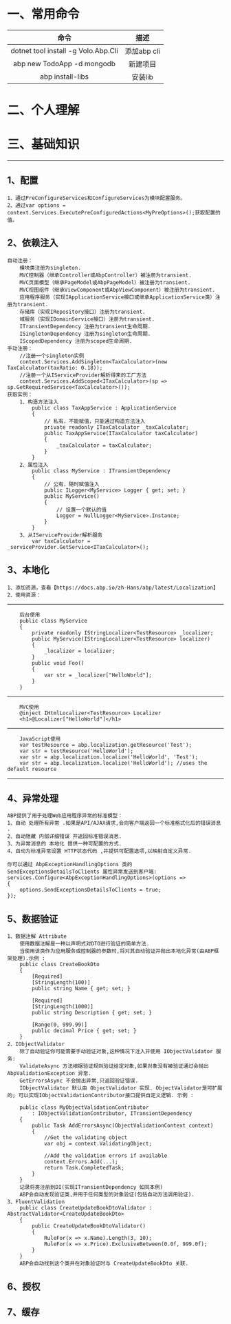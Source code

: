 # 一、常用命令

|命令|描述|
| :--: | :--: |
|dotnet tool install -g Volo.Abp.Cli|添加abp cli|
|abp new TodoApp -d mongodb|新建项目|
|abp install-libs|安装lib|

# 二、个人理解

# 三、基础知识

---

## 1、配置

    1、通过PreConfigureServices和ConfigureServices为模块配置服务。
    2、通过var options = context.Services.ExecutePreConfiguredActions<MyPreOptions>();获取配置的值。

## 2、依赖注入

    自动注册：
        模块类注册为singleton.
        MVC控制器（继承Controller或AbpController）被注册为transient.
        MVC页面模型（继承PageModel或AbpPageModel）被注册为transient.
        MVC视图组件（继承ViewComponent或AbpViewComponent）被注册为transient.
        应用程序服务（实现IApplicationService接口或继承ApplicationService类）注册为transient.
        存储库（实现IRepository接口）注册为transient.
        域服务（实现IDomainService接口）注册为transient.
        ITransientDependency 注册为transient生命周期.
        ISingletonDependency 注册为singleton生命周期.
        IScopedDependency 注册为scoped生命周期.
    手动注册：
        //注册一个singleton实例
        context.Services.AddSingleton<TaxCalculator>(new TaxCalculator(taxRatio: 0.18));
        //注册一个从IServiceProvider解析得来的工厂方法
        context.Services.AddScoped<ITaxCalculator>(sp => sp.GetRequiredService<TaxCalculator>());
    获取实例：
        1、构造方法注入
            public class TaxAppService : ApplicationService
            {
                // 私有，不能赋值，只能通过构造方法注入
                private readonly ITaxCalculator _taxCalculator;
                public TaxAppService(ITaxCalculator taxCalculator)
                {
                    _taxCalculator = taxCalculator;
                }
            }
        2、属性注入
            public class MyService : ITransientDependency
            {
                // 公有，随时赋值注入
                public ILogger<MyService> Logger { get; set; }
                public MyService()
                {
                    // 设置一个默认的值
                    Logger = NullLogger<MyService>.Instance;
                }
            }
        3、从IServiceProvider解析服务
            var taxCalculator = _serviceProvider.GetService<ITaxCalculator>();

## 3、本地化

    1、添加资源，查看【https://docs.abp.io/zh-Hans/abp/latest/Localization】
    2、使用资源：

---
        后台使用
        public class MyService
        {
            private readonly IStringLocalizer<TestResource> _localizer;
            public MyService(IStringLocalizer<TestResource> localizer)
            {
                _localizer = localizer;
            }
            public void Foo()
            {
                var str = _localizer["HelloWorld"];
            }
        }

---
        MVC使用
        @inject IHtmlLocalizer<TestResource> Localizer
        <h1>@Localizer["HelloWorld"]</h1>

---
        JavaScript使用
        var testResource = abp.localization.getResource('Test');
        var str = testResource('HelloWorld');
        var str = abp.localization.localize('HelloWorld', 'Test');
        var str = abp.localization.localize('HelloWorld'); //uses the default resource
        
--- 

## 4、异常处理

    ABP提供了用于处理Web应用程序异常的标准模型：
    1、自动 处理所有异常 .如果是API/AJAX请求,会向客户端返回一个标准格式化后的错误消息 .
    2、自动隐藏 内部详细错误 并返回标准错误消息.
    3、为异常消息的 本地化 提供一种可配置的方式.
    4、自动为标准异常设置 HTTP状态代码 ,并提供可配置选项,以映射自定义异常.

    你可以通过 AbpExceptionHandlingOptions 类的 SendExceptionsDetailsToClients 属性异常发送到客户端:
    services.Configure<AbpExceptionHandlingOptions>(options =>
    {
        options.SendExceptionsDetailsToClients = true;
    });

## 5、数据验证

    1、数据注解 Attribute
        使用数据注解是一种以声明式对DTO进行验证的简单方法. 
        当使用该类作为应用服务或控制器的参数时,将对其自动验证并抛出本地化异常(由ABP框架处理).示例 :
        public class CreateBookDto
        {
            [Required]
            [StringLength(100)]
            public string Name { get; set; }

            [Required]
            [StringLength(1000)]
            public string Description { get; set; }

            [Range(0, 999.99)]
            public decimal Price { get; set; }
        }
    2、IObjectValidator
        除了自动验证你可能需要手动验证对象,这种情况下注入并使用 IObjectValidator 服务:
        ValidateAsync 方法根据验证​​规则验证给定对象,如果对象没有被验证通过会抛出 AbpValidationException 异常.
        GetErrorsAsync 不会抛出异常,只返回验证错误.
        IObjectValidator 默认由 ObjectValidator 实现. ObjectValidator是可扩展的; 可以实现IObjectValidationContributor接口提供自定义逻辑. 示例 :

        public class MyObjectValidationContributor
            : IObjectValidationContributor, ITransientDependency
        {
            public Task AddErrorsAsync(ObjectValidationContext context)
            {
                //Get the validating object
                var obj = context.ValidatingObject;

                //Add the validation errors if available
                context.Errors.Add(...);
                return Task.CompletedTask;
            }
        }
        记录将类注册到DI(实现ITransientDependency 如同本例)
        ABP会自动发现验证类,并用于任何类型的对象验证(包括自动方法调用验证).
    3、FluentValidation
        public class CreateUpdateBookDtoValidator : AbstractValidator<CreateUpdateBookDto>
        {
            public CreateUpdateBookDtoValidator()
            {
                RuleFor(x => x.Name).Length(3, 10);
                RuleFor(x => x.Price).ExclusiveBetween(0.0f, 999.0f);
            }
        }
        ABP会自动找到这个类并在对象验证时与 CreateUpdateBookDto 关联.

## 6、授权
## 7、缓存
